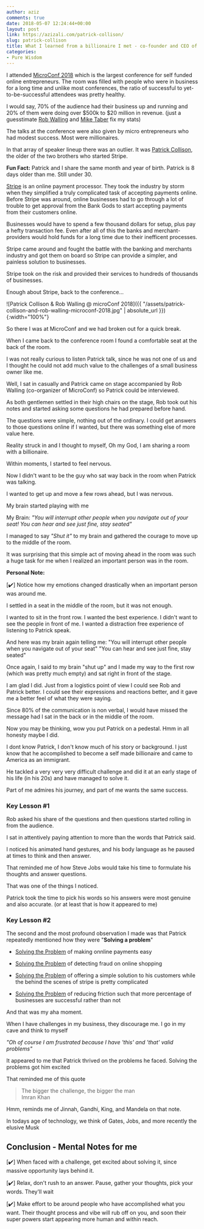 ```yaml
---
author: aziz
comments: true
date: 2018-05-07 12:24:44+00:00
layout: post
link: https://azizali.com/patrick-collison/
slug: patrick-collison
title: What I learned from a billionaire I met - co-founder and CEO of Stripe
categories:
- Pure Wisdom
---
```


I attended [MicroConf 2018](http://www.microconf.com/) which is the largest conference for self funded online entrepreneurs. The room was filled with people who were in business for a long time and unlike most conferences, the ratio of successful to yet-to-be-successful attendees was pretty healthy.

I would say, 70% of the audience had their business up and running and 20% of them were doing over $500k to $20 million in revenue. (just a guesstimate [Rob Walling](https://twitter.com/robwalling) and [Mike Taber](https://twitter.com/robwalling) fix my stats)

The talks at the conference were also given by micro entrepreneurs who had modest success. Most were millionaires.

In that array of speaker lineup there was an outlier. It was [Patrick Collison](https://www.google.com/search?q=Patrick+Collison), the older of the two brothers who started Stripe.

<div class="alert alert-warning"><strong>Fun Fact:</strong> Patrick and I share the same month and year of birth. Patrick is 8 days older than me. Still under 30.</div>

[Stripe](https://stripe.com) is an online payment processor. They took the industry by storm when they simplified a truly complicated task of accepting payments online. Before Stripe was around, online businesses had to go through a lot of trouble to get approval from the Bank Gods to start accepting payments from their customers online.

Businesses would have to spend a few thousand dollars for setup, plus pay a hefty transaction fee. Even after all of this the banks and merchant-providers would hold funds for a long time due to their inefficent processes.

Stripe came around and fought the battle with the banking and merchants industry and got them on board so Stripe can provide a simpler, and painless solution to businesses.

Stripe took on the risk and provided their services to hundreds of thousands of businesses.

Enough about Stripe, back to the conference...

![Patrick Collison & Rob Walling @ microConf 2018]({{ "/assets/patrick-collison-and-rob-walling-microconf-2018.jpg" | absolute_url }}){:width="100%"}

So there I was at MicroConf and we had broken out for a quick break.

When I came back to the conference room I found a comfortable seat at the back of the room.

I was not really curious to listen Patrick talk, since he was not one of us and I thought he could not add much value to the challenges of a small business owner like me.

Well, I sat in casually and Patrick came on stage accompanied by Rob Walling (co-organizer of MicroConf) so Patrick could be interviewed.

As both gentlemen settled in their high chairs on the stage, Rob took out his notes and started asking some questions he had prepared before hand.

The questions were simple, nothing out of the ordinary. I could get answers to those questions online if I wanted, but there was something else of more value here.

Reality struck in and I thought to myself, Oh my God, I am sharing a room with a billionaire.

Within moments, I started to feel nervous.

Now I didn't want to be the guy who sat way back in the room when Patrick was talking.

I wanted to get up and move a few rows ahead, but I was nervous.

My brain started playing with me

My Brain: *"You will interrupt other people when you navigate out of your seat! You can hear and see just fine, stay seated"*

I managed to say *"Shut it"* to my brain and gathered the courage to move up to the middle of the room.

It was surprising that this simple act of moving ahead in the room was such a huge task for me when I realized an important person was in the room.

**Personal Note:**

[:heavy_check_mark:] Notice how my emotions changed drastically when an important person was around me.

I settled in a seat in the middle of the room, but it was not enough.

I wanted to sit in the front row. I wanted the best experience. I didn't want to see the people in front of me. I wanted a distraction free experience of listening to Patrick speak.

And here was my brain again telling me:
"You will interrupt other people when you navigate out of your seat"
"You can hear and see just fine, stay seated"

Once again, I said to my brain "shut up" and I made my way to the first row (which was pretty much empty) and sat right in front of the stage.

I am glad I did. Just from a logistics point of view I could see Rob and Patrick better. I could see their expressions and reactions better, and it gave me a better feel of what they were saying.

Since 80% of the communication is non verbal, I would have missed the message had I sat in the back or in the middle of the room.

Now you may be thinking, wow you put Patrick on a pedestal. Hmm in all honesty maybe I did.

I dont know Patrick, I don't know much of his story or background. I just know that he accomplished to become a self made billionaire and came to America as an immigrant.

He tackled a very very very difficult challenge and did it at an early stage of his life (in his 20s) and have managed to solve it.

Part of me admires his journey, and part of me wants the same success.

### Key Lesson #1

Rob asked his share of the questions and then questions started rolling in from the audience.

I sat in attentively paying attention to more than the words that Patrick said.

I noticed his animated hand gestures, and his body language as he paused at times to think and then answer.

That reminded me of how Steve Jobs would take his time to formulate his thoughts and answer questions.

That was one of the things I noticed.

Patrick took the time to pick his words so his answers were most genuine and also accurate. (or at least that is how it appeared to me)

### Key Lesson #2

The second and the most profound observation I made was that Patrick repeatedly mentioned how they were "**Solving a problem**"

- <u>Solving the Problem</u> of making onnline payments easy

- <u>Solving the Problem</u> of detecting fraud on online shopping

- <u>Solving the Problem</u> of offering a simple solution to his customers while the behind the scenes of stripe is pretty complicated

- <u>Solving the Problem</u> of reducing friction such that more percentage of businesses are successful rather than not

And that was my aha moment.

When I have challenges in my business, they discourage me. I go in my cave and think to myself

*"Oh of course I am frustrated because I have 'this' and 'that' valid problems"*

It appeared to me that Patrick thrived on the problems he faced. Solving the problems got him excited

That reminded me of this quote

<blockquote class="blockquote p-3 ml-3 bg-light">
  The bigger the challenge, the bigger the man
  <footer class="blockquote-footer">Imran Khan</footer>
</blockquote>

Hmm, reminds me of Jinnah, Gandhi, King, and Mandela on that note.

In todays age of technology, we think of Gates, Jobs, and more recently the elusive Musk

## Conclusion - Mental Notes for me

[:heavy_check_mark:] When faced with a challenge, get excited about solving it, since massive opportunity lays behind it.

[:heavy_check_mark:] Relax, don't rush to an answer. Pause, gather your thoughts, pick your words. They'll wait 

[:heavy_check_mark:] Make effort to be around people who have accomplished what you want.
Their thought process and vibe will rub off on you, and soon their super powers start appearing more human and within reach.